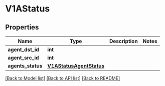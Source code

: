 # V1AStatus

## Properties
Name | Type | Description | Notes
------------ | ------------- | ------------- | -------------
**agent_dst_id** | **int** |  | 
**agent_src_id** | **int** |  | 
**agents_status** | [**V1AStatusAgentStatus**](V1AStatusAgentStatus.md) |  | 

[[Back to Model list]](../README.md#documentation-for-models) [[Back to API list]](../README.md#documentation-for-api-endpoints) [[Back to README]](../README.md)

